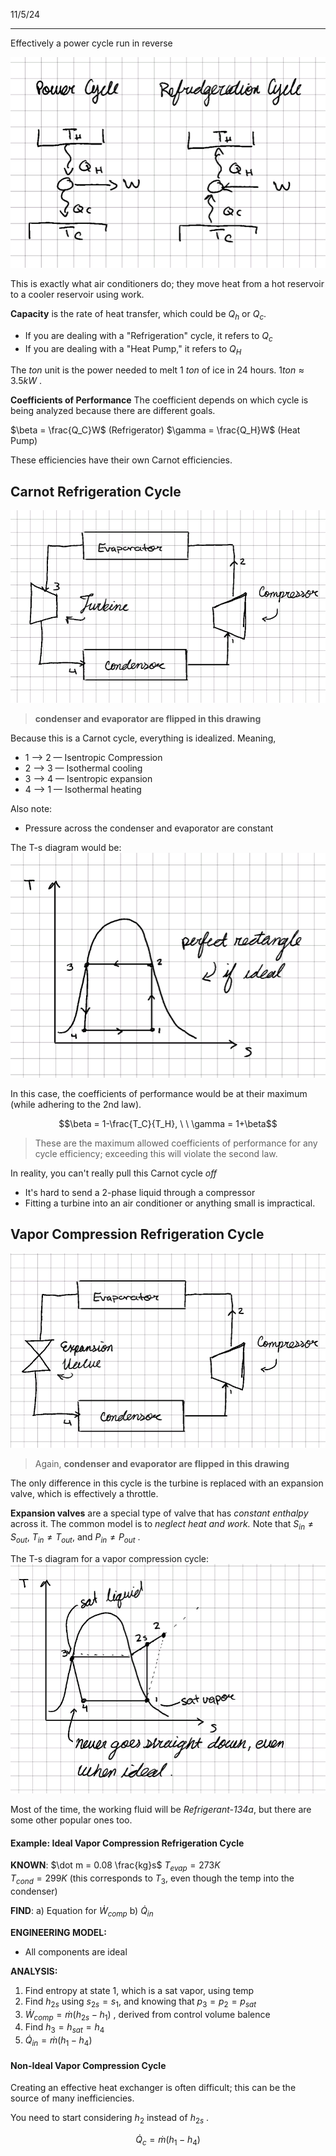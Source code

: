 11/5/24

---

Effectively a power cycle run in reverse

![](../../media/Pasted%20image%2020241105140408.png)

This is exactly what air conditioners do; they move heat from a hot reservoir to a cooler reservoir using work.

**Capacity** is the rate of heat transfer, which could be $Q_h$ or $Q_c$. 
- If you are dealing with a "Refrigeration" cycle, it refers to $Q_c$
- If you are dealing with a "Heat Pump," it refers to $Q_H$

The $ton$ unit is the power needed to melt $1\ ton$ of ice in 24 hours. $1 ton \approx 3.5kW$ .

**Coefficients of Performance**
The coefficient depends on which cycle is being analyzed because there are different goals.

$\beta = \frac{Q_C}W$ (Refrigerator)
$\gamma = \frac{Q_H}W$ (Heat Pump)

These efficiencies have their own Carnot efficiencies.

## Carnot Refrigeration Cycle

![](../../media/Pasted%20image%2020241105141336.png)
> **condenser and evaporator are flipped in this drawing**

Because this is a Carnot cycle, everything is idealized. Meaning,
- 1 --> 2 — Isentropic Compression
- 2 --> 3 — Isothermal cooling
- 3 --> 4 — Isentropic expansion
- 4 --> 1 — Isothermal heating

Also note:
- Pressure across the condenser and evaporator are constant

The T-s diagram would be: 
![](../../media/Pasted%20image%2020241105141609.png)

In this case, the coefficients of performance would be at their maximum (while adhering to the 2nd law).

$$\beta = 1-\frac{T_C}{T_H}, \ \ \gamma = 1+\beta$$
> These are the maximum allowed coefficients of performance for any cycle efficiency; exceeding this will violate the second law.

In reality, you can't really pull this Carnot cycle *off* 
- It's hard to send a 2-phase liquid through a compressor
- Fitting a turbine into an air conditioner or anything small is impractical.

## Vapor Compression Refrigeration Cycle

![](../../media/Pasted%20image%2020241105142355.png)

> Again, **condenser and evaporator are flipped in this drawing**

The only difference in this cycle is the turbine is replaced with an expansion valve, which is effectively a throttle. 

**Expansion valves** are a special type of valve that has *constant enthalpy* across it. The common model is to *neglect heat and work.* Note that $S_{in} \ne S_{out}$, $T_{in} \ne T_{out}$, and $P_{in} \ne P_{out}$ . 

The T-s diagram for a vapor compression cycle:
![](../../media/Pasted%20image%2020241105142939.png)


Most of the time, the working fluid will be *Refrigerant-134a*, but there are some other popular ones too.

#### Example: Ideal Vapor Compression Refrigeration Cycle

**KNOWN**: 
$\dot m = 0.08 \frac{kg}s$ 
$T_{evap}=273K$  
$T_{cond}=299K$ (this corresponds to $T_3$, even though the temp into the condenser)

**FIND**: 
a) Equation for $\dot W_{comp}$
b) $\dot Q_{in}$

**ENGINEERING MODEL:**
- All components are ideal

**ANALYSIS:**

1) Find entropy at state 1, which is a sat vapor, using temp
2) Find $h_{2s}$ using $s_{2s}={s_1}$, and knowing that $p_3=p_2=p_{sat}$ 
3) $\dot W_{comp} = \dot m (h_{2s}-h_1)$ , derived from control volume balence
4) Find $h_3=h_{sat}=h_4$ 
5) $\dot Q_{in} = \dot m (h_1-h_4)$ 


#### Non-Ideal Vapor Compression Cycle

Creating an effective heat exchanger is often difficult; this can be the source of many inefficiencies. 

You need to start considering $h_2$ instead of $h_{2s}$ . 

$$\dot Q_c = \dot m (h_1-h_4)$$ 
